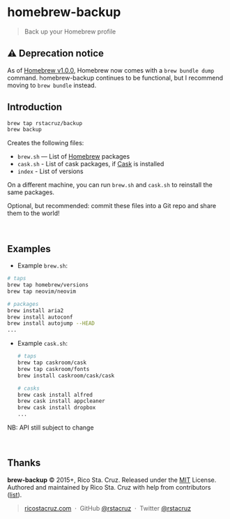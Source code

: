 # homebrew-backup
> Back up your Homebrew profile

## :warning: Deprecation notice

As of [Homebrew v1.0.0](http://brew.sh/2016/09/02/homebrew-1.0.0/), Homebrew now comes with a `brew bundle dump` command. homebrew-backup continues to be functional, but I recommend moving to `brew bundle` instead.

## Introduction

```sh
brew tap rstacruz/backup
brew backup
```

Creates the following files:

- `brew.sh` — List of [Homebrew] packages
- `cask.sh` - List of cask packages, if [Cask] is installed
- `index` - List of versions

On a different machine, you can run `brew.sh` and `cask.sh` to reinstall the same packages.

Optional, but recommended: commit these files into a Git repo and share them to the world!

[Homebrew]: http://brew.sh/
[Cask]: http://caskroom.io/

<br>

## Examples

 - Example `brew.sh`:

  ```sh
  # taps
  brew tap homebrew/versions
  brew tap neovim/neovim
  
  # packages
  brew install aria2
  brew install autoconf
  brew install autojump --HEAD
  ...
  ```
  
- Example `cask.sh`:

  ```sh
  # taps
  brew tap caskroom/cask
  brew tap caskroom/fonts
  brew install caskroom/cask/cask

  # casks
  brew cask install alfred
  brew cask install appcleaner
  brew cask install dropbox
  ...
  ```

NB: API still subject to change

<br>

Thanks
------

**brew-backup** © 2015+, Rico Sta. Cruz. Released under the [MIT] License.<br>
Authored and maintained by Rico Sta. Cruz with help from contributors ([list][contributors]).

> [ricostacruz.com](http://ricostacruz.com) &nbsp;&middot;&nbsp;
> GitHub [@rstacruz](https://github.com/rstacruz) &nbsp;&middot;&nbsp;
> Twitter [@rstacruz](https://twitter.com/rstacruz)

[MIT]: http://mit-license.org/
[contributors]: http://github.com/rstacruz/brew-backup/contributors
